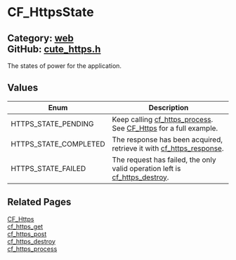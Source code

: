 [](../header.md ':include')

# CF_HttpsState

Category: [web](https://github.com/RandyGaul/cute_framework/blob/master/docs/api_reference?id=web)  
GitHub: [cute_https.h](https://github.com/RandyGaul/cute_framework/blob/master/include/cute_https.h)  
---

The states of power for the application.

## Values

Enum | Description
--- | ---
HTTPS_STATE_PENDING | Keep calling [cf_https_process](https://github.com/RandyGaul/cute_framework/blob/master/docs/web/cf_https_process.md). See [CF_Https](https://github.com/RandyGaul/cute_framework/blob/master/docs/web/cf_https.md) for a full example.
HTTPS_STATE_COMPLETED | The response has been acquired, retrieve it with [cf_https_response](https://github.com/RandyGaul/cute_framework/blob/master/docs/web/cf_https_response.md).
HTTPS_STATE_FAILED | The request has failed, the only valid operation left is [cf_https_destroy](https://github.com/RandyGaul/cute_framework/blob/master/docs/web/cf_https_destroy.md).

## Related Pages

[CF_Https](https://github.com/RandyGaul/cute_framework/blob/master/docs/web/cf_https.md)  
[cf_https_get](https://github.com/RandyGaul/cute_framework/blob/master/docs/web/cf_https_get.md)  
[cf_https_post](https://github.com/RandyGaul/cute_framework/blob/master/docs/web/cf_https_post.md)  
[cf_https_destroy](https://github.com/RandyGaul/cute_framework/blob/master/docs/web/cf_https_destroy.md)  
[cf_https_process](https://github.com/RandyGaul/cute_framework/blob/master/docs/web/cf_https_process.md)  
